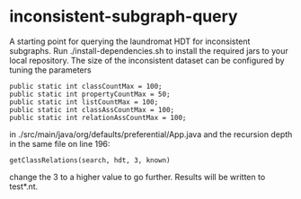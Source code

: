 # inconsistent-subgraph-query
A starting point for querying the laundromat HDT for inconsistent subgraphs.
Run ./install-dependencies.sh to install the required jars to your local repository.
The size of the inconsistent dataset can be configured by tuning the parameters

    public static int classCountMax = 100;
    public static int propertyCountMax = 50;
    public static int listCountMax = 100;
    public static int classAssCountMax = 100;
    public static int relationAssCountMax = 100;

in ./src/main/java/org/defaults/preferential/App.java and the recursion depth in the same file on line 196: 

    getClassRelations(search, hdt, 3, known)

change the 3 to a higher value to go further.
Results will be written to test*.nt.
